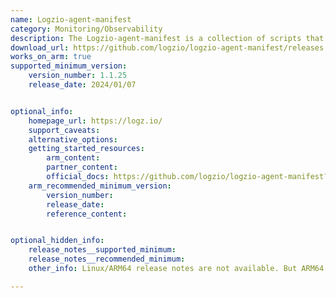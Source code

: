 ```yaml
---
name: Logzio-agent-manifest
category: Monitoring/Observability
description: The Logzio-agent-manifest is a collection of scripts that helps users to send logs, performance data and error tracking information from their applications to Logz.io for analysis and storage.
download_url: https://github.com/logzio/logzio-agent-manifest/releases
works_on_arm: true
supported_minimum_version:
    version_number: 1.1.25
    release_date: 2024/01/07


optional_info:
    homepage_url: https://logz.io/
    support_caveats:
    alternative_options:
    getting_started_resources:
        arm_content:
        partner_content:
        official_docs: https://github.com/logzio/logzio-agent-manifest?tab=readme-ov-file#running-the-agent-script
    arm_recommended_minimum_version:
        version_number:
        release_date:
        reference_content:


optional_hidden_info:
    release_notes__supported_minimum:
    release_notes__recommended_minimum:
    other_info: Linux/ARM64 release notes are not available. But ARM64 support was introduced in version v1.1.25, as indicated in the corresponding [PR](https://github.com/logzio/logzio-agent-manifest/pull/148). Version 1.1.25 has been built successfully on the Neoverse N1.

---
```


